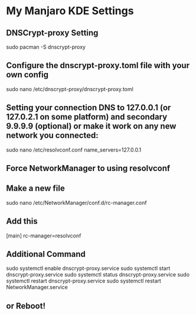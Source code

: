 # My Manjaro KDE Settings

## DNSCrypt-proxy Setting

sudo pacman -S dnscrypt-proxy

## Configure the dnscrypt-proxy.toml file with your own config
sudo nano /etc/dnscrypt-proxy/dnscrypt-proxy.toml

## Setting your connection DNS to 127.0.0.1 (or 127.0.2.1 on some platform) and secondary 9.9.9.9 (optional) or make it work on any new network you connected:
sudo nano /etc/resolvconf.conf
name_servers=127.0.0.1

## Force NetworkManager to using resolvconf
## Make a new file
sudo nano /etc/NetworkManager/conf.d/rc-manager.conf

## Add this
[main]
rc-manager=resolvconf

## Additional Command
sudo systemctl enable dnscrypt-proxy.service
sudo systemctl start dnscrypt-proxy.service
sudo systemctl status dnscrypt-proxy.service
sudo systemctl restart dnscrypt-proxy.service
sudo systemctl restart NetworkManager.service

## or Reboot!
